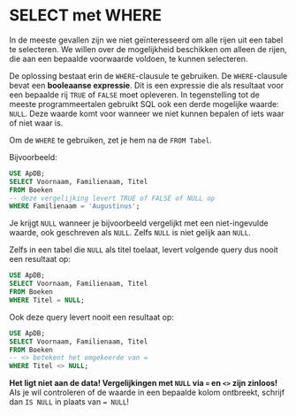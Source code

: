 # SELECT met WHERE
In de meeste gevallen zijn we niet geïnteresseerd om alle rijen uit een tabel te selecteren. We willen over de mogelijkheid beschikken om alleen de rijen, die aan een bepaalde voorwaarde voldoen, te kunnen selecteren.

De oplossing bestaat erin de `WHERE`-clausule te gebruiken. De `WHERE`-clausule bevat een **booleaanse expressie**. Dit is een expressie die als resultaat voor een bepaalde rij `TRUE` of `FALSE` moet opleveren. In tegenstelling tot de meeste programmeertalen gebruikt SQL ook een derde mogelijke waarde: `NULL`. Deze waarde komt voor wanneer we niet kunnen bepalen of iets waar of niet waar is.

Om de `WHERE` te gebruiken, zet je hem na de `FROM Tabel`.

Bijvoorbeeld:

```sql
USE ApDB;
SELECT Voornaam, Familienaam, Titel 
FROM Boeken
-- deze vergelijking levert TRUE of FALSE of NULL op
WHERE Familienaam = 'Augustinus';
```

Je krijgt `NULL` wanneer je bijvoorbeeld vergelijkt met een niet-ingevulde waarde, ook geschreven als `NULL`. Zelfs `NULL` is niet gelijk aan `NULL`.

Zelfs in een tabel die `NULL` als titel toelaat, levert volgende query dus nooit een resultaat op:

```sql
USE ApDB;
SELECT Voornaam, Familienaam, Titel 
FROM Boeken
WHERE Titel = NULL;
```

Ook deze query levert nooit een resultaat op:

```sql
USE ApDB;
SELECT Voornaam, Familienaam, Titel 
FROM Boeken
-- <> betekent het omgekeerde van =
WHERE Titel <> NULL;
```

**Het ligt niet aan de data! Vergelijkingen met `NULL` via `=` en `<>` zijn zinloos!** Als je wil controleren of de waarde in een bepaalde kolom ontbreekt, schrijf dan `IS NULL` in plaats van `= NULL`!
